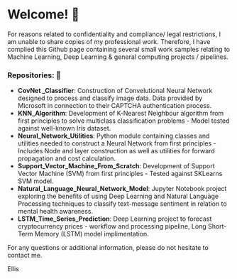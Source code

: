 # Welcome! 👋

For reasons related to confidentiality and compliance/ legal restrictions, I am unable to share copies of my professional work. Therefore, I have complied this Github page containing several small work samples relating to Machine Learning, Deep Learning & general computing projects / pipelines.

### Repositories: 📂
- **CovNet _Classifier**: Construction of Convelutional Neural Network designed to process and classify image data. Data provided by Microsoft in connection to their CAPTCHA authentication process.
- **KNN_Algorithm**: Development of K-Nearest Neighbour algorithm from first principles to solve multiclass classification problems - Model tested against well-known Iris dataset.
- **Neural_Network_Utilities**: Python module containing classes and utilities needed to construct a Neural Network from first principles - Includes Node and layer construction as well as utilities for forward propagation and cost calculation.
- **Support_Vector_Machine_From_Scratch**: Development of Support Vector Machine (SVM) from first principles - Tested against SKLearns SVM model.
- **Natural_Language_Neural_Network_Model**: Jupyter Notebook project exploring the benefits of using Deep Learning and Natural Language Processing techniques to classify text-message sentiment in relation to mental health awareness.
- **LSTM_Time_Series_Prediction**: Deep Learning project to forecast cryptocurrency prices - workflow and processing pipeline, Long Short-Term Memory (LSTM) model implimentation.
  
For any questions or additional information, please do not hesitate to contact me.

Ellis
